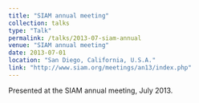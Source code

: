 ```yaml
---
title: "SIAM annual meeting"
collection: talks
type: "Talk"
permalink: /talks/2013-07-siam-annual
venue: "SIAM annual meeting"
date: 2013-07-01
location: "San Diego, California, U.S.A."
link: "http://www.siam.org/meetings/an13/index.php"
---
```


Presented at the SIAM annual meeting, July 2013.
